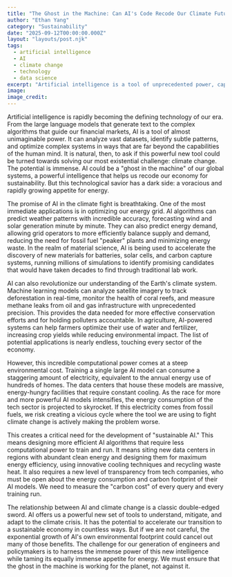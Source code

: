 ```yaml
---
title: "The Ghost in the Machine: Can AI's Code Recode Our Climate Future?"
author: "Ethan Yang"
category: "Sustainability"
date: "2025-09-12T00:00:00.000Z"
layout: "layouts/post.njk"
tags:
  - artificial intelligence
  - AI
  - climate change
  - technology
  - data science
excerpt: "Artificial intelligence is a tool of unprecedented power, capable of finding patterns and optimizing systems beyond human ability. It could be our greatest ally in the fight against climate change, but it also comes with a voracious appetite for energy. Can AI save the planet?"
image: 
image_credit: 
---
```


Artificial intelligence is rapidly becoming the defining technology of our era. From the large language models that generate text to the complex algorithms that guide our financial markets, AI is a tool of almost unimaginable power. It can analyze vast datasets, identify subtle patterns, and optimize complex systems in ways that are far beyond the capabilities of the human mind. It is natural, then, to ask if this powerful new tool could be turned towards solving our most existential challenge: climate change. The potential is immense. AI could be a "ghost in the machine" of our global systems, a powerful intelligence that helps us recode our economy for sustainability. But this technological savior has a dark side: a voracious and rapidly growing appetite for energy.

The promise of AI in the climate fight is breathtaking. One of the most immediate applications is in optimizing our energy grid. AI algorithms can predict weather patterns with incredible accuracy, forecasting wind and solar generation minute by minute. They can also predict energy demand, allowing grid operators to more efficiently balance supply and demand, reducing the need for fossil fuel "peaker" plants and minimizing energy waste. In the realm of material science, AI is being used to accelerate the discovery of new materials for batteries, solar cells, and carbon capture systems, running millions of simulations to identify promising candidates that would have taken decades to find through traditional lab work.

AI can also revolutionize our understanding of the Earth's climate system. Machine learning models can analyze satellite imagery to track deforestation in real-time, monitor the health of coral reefs, and measure methane leaks from oil and gas infrastructure with unprecedented precision. This provides the data needed for more effective conservation efforts and for holding polluters accountable. In agriculture, AI-powered systems can help farmers optimize their use of water and fertilizer, increasing crop yields while reducing environmental impact. The list of potential applications is nearly endless, touching every sector of the economy.

However, this incredible computational power comes at a steep environmental cost. Training a single large AI model can consume a staggering amount of electricity, equivalent to the annual energy use of hundreds of homes. The data centers that house these models are massive, energy-hungry facilities that require constant cooling. As the race for more and more powerful AI models intensifies, the energy consumption of the tech sector is projected to skyrocket. If this electricity comes from fossil fuels, we risk creating a vicious cycle where the tool we are using to fight climate change is actively making the problem worse.

This creates a critical need for the development of "sustainable AI." This means designing more efficient AI algorithms that require less computational power to train and run. It means siting new data centers in regions with abundant clean energy and designing them for maximum energy efficiency, using innovative cooling techniques and recycling waste heat. It also requires a new level of transparency from tech companies, who must be open about the energy consumption and carbon footprint of their AI models. We need to measure the "carbon cost" of every query and every training run.

The relationship between AI and climate change is a classic double-edged sword. AI offers us a powerful new set of tools to understand, mitigate, and adapt to the climate crisis. It has the potential to accelerate our transition to a sustainable economy in countless ways. But if we are not careful, the exponential growth of AI's own environmental footprint could cancel out many of those benefits. The challenge for our generation of engineers and policymakers is to harness the immense power of this new intelligence while taming its equally immense appetite for energy. We must ensure that the ghost in the machine is working for the planet, not against it.
